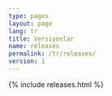 ```yaml
---
type: pages
layout: page
lang: tr
title: Versiyonlar
name: releases
permalink: /tr/releases/
version: 1
---
```

{% include releases.html %}
